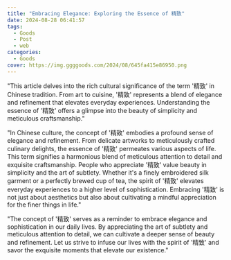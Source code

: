 ```yaml
---
title: "Embracing Elegance: Exploring the Essence of 精致"
date: 2024-08-28 06:41:57
tags:
  - Goods
  - Post
  - web
categories:
  - Goods
cover: https://img.ggggoods.com/2024/08/645fa415e86950.png
---
```


"This article delves into the rich cultural significance of the term '精致' in Chinese tradition. From art to cuisine, '精致' represents a blend of elegance and refinement that elevates everyday experiences. Understanding the essence of '精致' offers a glimpse into the beauty of simplicity and meticulous craftsmanship."

"In Chinese culture, the concept of '精致' embodies a profound sense of elegance and refinement. From delicate artworks to meticulously crafted culinary delights, the essence of '精致' permeates various aspects of life. This term signifies a harmonious blend of meticulous attention to detail and exquisite craftsmanship. People who appreciate '精致' value beauty in simplicity and the art of subtlety. Whether it's a finely embroidered silk garment or a perfectly brewed cup of tea, the spirit of '精致' elevates everyday experiences to a higher level of sophistication. Embracing '精致' is not just about aesthetics but also about cultivating a mindful appreciation for the finer things in life."

"The concept of '精致' serves as a reminder to embrace elegance and sophistication in our daily lives. By appreciating the art of subtlety and meticulous attention to detail, we can cultivate a deeper sense of beauty and refinement. Let us strive to infuse our lives with the spirit of '精致' and savor the exquisite moments that elevate our existence."

